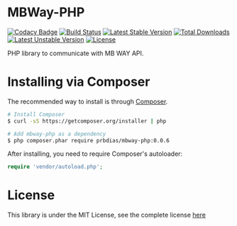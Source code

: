 # MBWay-PHP

[![Codacy Badge](https://api.codacy.com/project/badge/Grade/949bd5d2e9ba4d128e86cc04d11ed6e5)](https://www.codacy.com/app/prbdias/mbway-php?utm_source=github.com&utm_medium=referral&utm_content=prbdias/mbway-php&utm_campaign=badger)
[![Build Status](https://travis-ci.org/prbdias/mbway-php.png)](https://travis-ci.org/prbdias/mbway-php)
[![Latest Stable Version](https://poser.pugx.org/prbdias/mbway-php/v/stable.svg)](https://packagist.org/packages/prbdias/mbway-php) 
[![Total Downloads](https://poser.pugx.org/prbdias/mbway-php/downloads.svg)](https://packagist.org/packages/prbdias/mbway-php) 
[![Latest Unstable Version](https://poser.pugx.org/prbdias/mbway-php/v/unstable.svg)](https://packagist.org/packages/prbdias/mbway-php) 
[![License](https://poser.pugx.org/prbdias/mbway-php/license.svg)](https://packagist.org/packages/prbdias/mbway-php)

PHP library to communicate with MB WAY API.

# Installing via Composer

The recommended way to install is through [Composer](http://composer.org).

```sh
# Install Composer
$ curl -sS https://getcomposer.org/installer | php

# Add mbway-php as a dependency
$ php composer.phar require prbdias/mbway-php:0.0.6
```

After installing, you need to require Composer's autoloader:

```php
require 'vendor/autoload.php';
```

# License

This library is under the MIT License, see the complete license [here](LICENSE)
